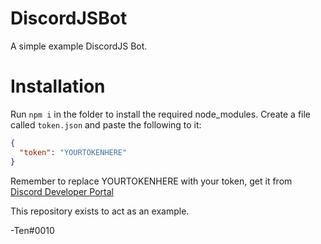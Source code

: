 # DiscordJSBot
A simple example DiscordJS Bot.

# Installation
Run `npm i` in the folder to install the required node_modules.
Create a file called `token.json` and paste the following to it:
```json
{
  "token": "YOURTOKENHERE"
}
```
Remember to replace YOURTOKENHERE with your token, get it from [Discord Developer Portal](https://discord.com/developers/applications)

This repository exists to act as an example.

-Ten#0010
